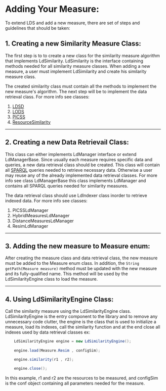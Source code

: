 # Adding Your Measure:
To extend LDS and add a new measure, there are set of steps and guidelines that should be taken:

## 1. Creating a new Similarity Measure Class:
The first step is to to create a new class for the similarity measure algorithm that implements LdSimilarity. LdSimilarity is the interface containing methods needed for all similarity measure classes. When adding a new measure, a user must implement LdSimilarity and create his similarity measure class. 

The created similarity class must contain all the methods to implement the new measure's algorithm. The next step will be to implement the data retrieval class. For more info see classes:
1. [LDSD](./doc/code_Examples/LDSD.md)
2. [LODS](./doc/code_Examples/LODS.md)
3. [PICSS](./doc/code_Examples/PICSS.md)
4. [ResourceSimilarity](./doc/code_Examples/ResourceSimilarity.md) 

- - -

## 2. Creating a new Data Retrievail Class:
This class can either implements LdManager interface or extend LdManagerBase. Since usually each measure requires specific data and queries, a new data retrieval class should be created. This class will contain all [SPARQL](https://www.w3.org/TR/rdf-sparql-query/) queries needed to retrieve necessary data. Otherwise a user may reuse any of the already implemented data retrieval classes. For more info see class LdManagerBase this class implements LdManager and contains all SPARQL queries needed for similarity measures.

The data retrieval class should use LdIndexer class inorder to retrieve indexed data. For more info see classes:
1. PICSSLdManager
2. HybridMeasuresLdManager
3. DistanceMeasuresLdManager
4. ResimLdManager

- - -

## 3. Adding the new measure to Measure enum:
After creating the measure class and data retrieval class, the new measure must be added to the Measure enum class. In addition, the `String getPath(Measure measure)` method must be updated with the new measure and its fully-qualified name. This method will be used by the LdSimilarityEngine class to load the measure.

- - -

## 4. Using LdSimilarityEngine Class:
Call the similarity measure using the LdSimilarityEngine class. LdSimilarityEngine is the entry component to the library and to remove any unnecessary code clutter, the engine is the class that is used to initialize a measure, load its indexes, call the similarity function and at the end close all indexes used by data retrieval classes ex:

```java
    LdSimilarityEngine engine = new LdSimilarityEngine();
    
    engine.load(Measure.Resim , configSim);

    engine.similarity(r1 , r2);

    engine.close();
```
In this example, r1 and r2 are the resources to be measured, and configSim is the conf object containing all parameters needed for the measure.
